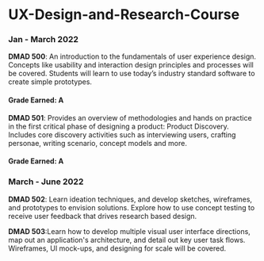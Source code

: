 # UX-Design-and-Research-Course

### Jan - March 2022
**DMAD 500**: An introduction to the fundamentals of user experience design. Concepts like usability and interaction design principles and processes will be covered. Students will learn to use today’s industry standard software to create simple prototypes.
#### Grade Earned: A

**DMAD 501**: Provides an overview of methodologies and hands on practice in the first critical phase of designing a product: Product Discovery. Includes core discovery activities such as interviewing users, crafting personae, writing scenario, concept models and more.
#### Grade Earned: A

### March - June 2022
**DMAD 502**: Learn ideation techniques, and develop sketches, wireframes, and prototypes to envision solutions. Explore how to use concept testing to receive user feedback that drives research based design.

**DMAD 503**:Learn how to develop multiple visual user interface directions, map out an application's architecture, and detail out key user task flows. Wireframes, UI mock-ups, and designing for scale will be covered.
